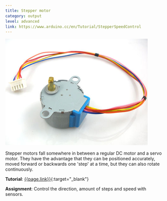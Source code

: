 ```yaml
---
title: Stepper motor
category: output
level: advanced
link: https://www.arduino.cc/en/Tutorial/StepperSpeedControl
---
```


![alt text](assets/img/stepper-motor.jpg "stepper motor")

Stepper motors fall somewhere in between a regular DC motor and a servo motor. They have the advantage that they can be positioned accurately, moved forward or backwards one 'step' at a time, but they can also rotate continuously.

**Tutorial**: [{{page.link}}]({{page.link}}){:target="_blank"}


**Assignment**: Control the direction, amount of steps and speed with sensors.
